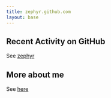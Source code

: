 ```yaml
---
title: zephyr.github.com
layout: base
---
```


## Recent Activity on GitHub
See [zephyr](http://github.com/zephyr)

## More about me
See [here](http://www.google.com/profiles/Dennis.Heidsiek)

